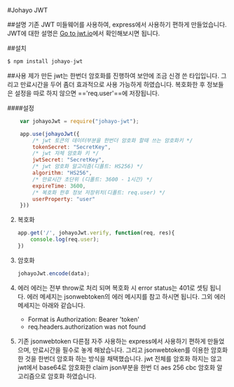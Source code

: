 #Johayo JWT

##설명
 기존 JWT 미들웨어를 사용하여, express에서 사용하기 편하게 만들었습니다.
JWT에 대한 설명은 <a href='http://jwt.io' target='_black'>Go to jwt.io</a>에서 확인해보시면 됩니다. 

##설치
```javascript
$ npm install johayo-jwt
```

##사용
제가 만든 jwt는 한번더 암호화를 진행하여 보안에 조금 신경 쓴 타입입니다. 그리고 만료시간을 두어 좀더 효과적으로 사용 가능하게 하였습니다. 복호화한 후 정보들은 설정을 따로 하지 않으면 =='req.user'==에 저장됩니다.

####설정
```javascript
    var johayoJwt = require("johayo-jwt");

    app.use(johayoJwt({
        /* jwt 토큰의 데이터부분을 한번더 암호화 할때 쓰는 암호화키 */
        tokenSecret: "SecretKey",
        /* jwt 자체 암호화 키 */
        jwtSecret: "SecretKey",
        /* jwt 암호화 알고리즘(디폴트: HS256) */
        algorithm: "HS256",
        /* 만료시간 초단위 (디폴트: 3600 - 1시간) */
        expireTime: 3600,
        /* 복호화 한후 정보 저장위치(디폴트: req.user) */
        userProperty: "user"
    }))
```
	
2. 복호화
	```javascript
    app.get('/', johayoJwt.verify, function(req, res){
    	console.log(req.user);
    })
	 ```
	 
3. 암호화
	```javascript
    johayoJwt.encode(data);
	```
	
4. 에러
	에러는 전부 throw로 처리 되며 복호화 시 error status는 401로 셋팅 됩니다. 에러 메세지는 jsonwebtoken의 에러 메시지를 참고 하시면 됩니다. 그외 에러메세지는 아래와 같습니다.
	- Format is Authorization: Bearer 'token'
	- req.headers.authorization was not found

5. 기존 jsonwebtoken 다른점
	자주 사용하는 express에서 사용하기 편하게 만들었으며, 만료시간을 필수로 놓게 해놨습니다. 그리고 jsonwebtoken를 이용한 암호화 한 것을 한번더 암호화 하는 방식을 채택했습니다. jwt 전체를 암호화 하지는 않고 jwt에서 base64로 암호화한 claim json부분을 한번 더 aes 256 cbc 암호화 알고리즘으로 암호화 하였습니다.

